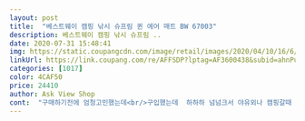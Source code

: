```yaml
---
layout: post 
title:  "베스트웨이 캠핑 낚시 슈프림 퀸 에어 매트 BW 67003" 
description: 베스트웨이 캠핑 낚시 슈프림 ..
date: 2020-07-31 15:48:41 
img: https://static.coupangcdn.com/image/retail/images/2020/04/10/16/6/683efe7c-9f05-4dca-9c45-0ca4c928d4d0.jpg 
linkUrl: https://link.coupang.com/re/AFFSDP?lptag=AF3600438&subid=ahnPublicAsk&pageKey=1463064231&itemId=2516638795&vendorItemId=70509600646&traceid=V0-113-d7d5aadd60e6ce7c 
categories: [1017] 
color: 4CAF50 
price: 24410 
author: Ask View Shop 
cont:  "구매하기전에 엄청고민했는데<br/>구입했는데  하하하 넘넘크서 야유외나 캠핑갈때 사용해야겠어요<br/>그냥 튜브예요 딱딱한곳에 자는것보다 나아요<br/>다른분들처럼 제가 산 에어매트도 바람이 빠지고있구요<br/>매트리스를사고싶은데 자주이사가는편이라 포기하고 에어매트를구매했어요<br/>모든걸 만족할순없지만 생각보다 좋아요<br/>바닥에서 요매트 하나깔고 잤는데 점점허리가 아프더라구요<br/>바닥에서자는것보단 허리도 안아프고 높이도 적당하고 좋아요<br/>설명서 자세히 못보고 바로구입하다보니 ㅋ<br/>소리는 그닥 거슬릴정도는아니구요 저는 에어매트위에 예전에 깔고잤던 요매트를 깔고 그위에 이불패드를 깔고 자고있습니다<br/>소리도 많이 나고 바람도 잘빠진다해서... <br/>그럼에도 불구하고 가격이 저렴해서 일단 퀸사이즈로 구매했습니다<br/>암턴 무게감도 있고 크서 그대로 두엇어요<br/>이틀에 한번씩 바람을 넣고 사용하고있습니다<br/>저는 만족하면서 잘사용하고있어요 소리도 나고 바람도 빠지고 알고구매한거라 이미 익숙한듯 사용하고있어요<br/>전 작은줄 알고 강아지 유모차 깔아주려고<br/>푹신푹신하고 좋아요 약간에 물침대 같은 느낌이랄까 아주 약간... <br/><br/>헐 입니다 2만원대 이렇게 큰 매트인가봐요<br/>" 
---
```


